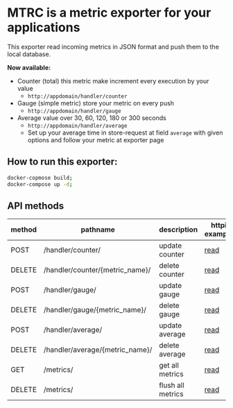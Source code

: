 # MTRC is a metric exporter for your applications

This exporter read incoming metrics in JSON format and push them to the local database.

**Now available:**

-   Counter (total) this metric make increment every execution by your value
    -   `http://appdomain/handler/counter`
-   Gauge (simple metric) store your metric on every push
    -   `http://appdomain/handler/gauge`
-   Average value over 30, 60, 120, 180 or 300 seconds
    -   `http://appdomain/handler/average`
    -   Set up your average time in store-request at field `average` with given options and follow your metric at exporter page

## How to run this exporter:

```bash
docker-copmose build;
docker-compose up -d;
```

## API methods

| method | pathname                        | description       | httpie examples                  |
| ------ | ------------------------------- | ----------------- | -------------------------------- |
| POST   | /handler/counter/               | update counter    | [read](/docs/httpie/counter.md)  |
| DELETE | /handler/counter/{metric_name}/ | delete counter    | [read](/docs/httpie/counter.md)  |
| POST   | /handler/gauge/                 | update gauge      | [read](/docs/httpie/gauge.md)    |
| DELETE | /handler/gauge/{metric_name}/   | delete gauge      | [read](/docs/httpie/gauge.md)    |
| POST   | /handler/average/               | update average    | [read](/docs/httpie/average.md)  |
| DELETE | /handler/average/{metric_name}/ | delete average    | [read](/docs/httpie/average.md)  |
| GET    | /metrics/                       | get all metrics   | [read](/docs/httpie/exporter.md) |
| DELETE | /metrics/                       | flush all metrics | [read](/docs/httpie/exporter.md) |
